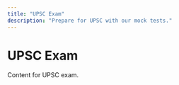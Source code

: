 ```yaml
---
title: "UPSC Exam"
description: "Prepare for UPSC with our mock tests."
---
```


# UPSC Exam

Content for UPSC exam.
